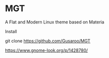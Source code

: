 # MGT
A Flat and Modern Linux theme based on Materia


Install

git clone https://github.com/Gusaroo/MGT





https://www.gnome-look.org/p/1428780/
